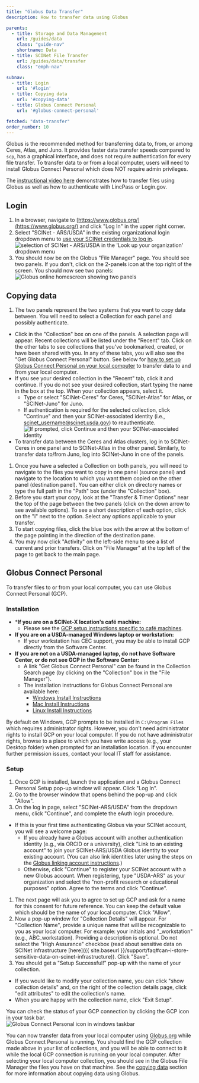 ```yaml
---
title: "Globus Data Transfer"
description: How to transfer data using Globus

parents:
  - title: Storage and Data Management
    url: /guides/data
    class: "guide-nav"
    shortname: Data
  - title: SCINet File Transfer
    url: /guides/data/transfer
    class: "emph-nav"

subnav:
  - title: Login
    url: '#login'
  - title: Copying data
    url: '#copying-data'
  - title: Globus Connect Personal
    url: '#globus-connect-personal'

fetched: "data-transfer"
order_number: 10
---
```


Globus is the recommended method for transferring data to, from, or among Ceres, Atlas, and Juno. It provides faster data transfer speeds compared to `scp`, has a graphical interface, and does not require authentication for every file transfer. To transfer data to or from a local computer, users will need to install Globus Connect Personal which does NOT require admin privileges. <!--excerpt-->

The [instructional video here](https://www.youtube.com/watch?v=BAodkpwOJuA) demonstrates how to transfer files using Globus as well as how to authenticate with LincPass or Login.gov.

## Login
1. In a browser, navigate to [https://www.globus.org/](https://www.globus.org/) and click "Log In" in the upper right corner.
1. Select "SCINet - ARS/USDA" in the existing organizational login dropdown menu to [use your SCINet credentials to log in](/guides/access/web-based-login).  
  ![selection of SCINet - ARS/USDA in the 'Look up your organization' dropdown menu](../assets/globus-selection.png)
1. You should now be on the Globus "File Manager" page. You should see two panels. If you don't, click on the 2-panels icon at the top right of the screen. You should now see two panels:  
  ![Globus online homescreen showing two panels](../assets/globus-homescreen.png)

## Copying data
1. The two panels represent the two systems that you want to copy data between. You will need to select a Collection for each panel and possibly authenticate.
  * Click in the "Collection" box on one of the panels. A selection page will appear. Recent collections will be listed under the "Recent" tab. Click on the other tabs to see collections that you've bookmarked, created, or have been shared with you. In any of these tabs, you will also see the "Get Globus Connect Personal" button. See below for [how to set up Globus Connect Personal on your local computer](#globus-connect-personal) to transfer data to and from your local computer.
  * If you see your desired collection in the "Recent" tab, click it and continue. If you do not see your desired collection, start typing the name in the box at the top. When your collection appears, select it.
    * Type or select "SCINet-Ceres" for Ceres, "SCINet-Atlas" for Atlas, or "SCINet-Juno" for Juno.
    * If authentication is required for the selected collection, click "Continue" and then your SCINet-associated identity (i.e., scinet_username@scinet.usda.gov) to reauthenticate.
      ![If prompted, click Continue and then your SCINet-associated identity](../assets/globus_reauth.png)
  * To transfer data between the Ceres and Atlas clusters, log in to SCINet-Ceres in one panel and to SCINet-Atlas in the other panel. Similarly, to transfer data to/from Juno, log into SCINet-Juno in one of the panels.
1. Once you have a selected a Collection on both panels, you will need to navigate to the files you want to copy in one panel (source panel) and navigate to the location to which you want them copied on the other panel (destination panel). You can either click on directory names or type the full path in the "Path" box (under the "Collection" box).
1. Before you start your copy, look at the "Transfer & Timer Options" near the top of the page between the two panels (click on the down arrow to see available options). To see a short description of each option, click on the "i" next to the option. Select any options applicable to your transfer. 
1. To start copying files, click the blue box with the arrow at the bottom of the page pointing in the direction of the destination pane.
1. You may now click "Activity" on the left-side menu to see a list of current and prior transfers. Click on "File Manager" at the top left of the page to get back to the main page.

## Globus Connect Personal

To transfer files to or from your local computer, you can use Globus Connect Personal (GCP).  

### Installation

* ***If you are on a SCINet-X location's café machine:**
  * Please see the [GCP setup instructions specific to café machines](/guides/data/transfer/cafe). 
* **If you are on a USDA-managed Windows laptop or workstation:**
  * If your workstation has CEC support, you may be able to install GCP directly from the Software Center.
* **If you are not on a USDA-managed laptop, do not have Software Center, or do not see GCP in the Software Center:**
  * A link "Get Globus Connect Personal" can be found in the Collection Search page (by clicking on the "Collection" box in the "File Manager"). 
  * The installation instructions for Globus Connect Personal are available here: 
    * [Windows Install Instructions](https://docs.globus.org/how-to/globus-connect-personal-windows/)
    * [Mac Install Instructions](https://docs.globus.org/how-to/globus-connect-personal-mac/)
    * [Linux Install Instructions](https://docs.globus.org/how-to/globus-connect-personal-linux/)

By default on Windows, GCP prompts to be installed in `C:\Program Files` which requires administrator rights. However, you don’t need administrator rights to install GCP on your local computer. If you do not have administrator rights, browse to a place to which you have write access (e.g., your Desktop folder) when prompted for an installation location. If you encounter further permission issues, contact your local IT staff for assistance. 

### Setup

1. Once GCP is installed, launch the application and a Globus Connect Personal Setup pop-up window will appear. Click "Log In".  
1. Go to the browser window that opens behind the pop-up and click "Allow".  
1. On the log in page, select "SCINet-ARS/USDA" from the dropdown menu, click "Continue", and complete the eAuth login procedure.  
  * If this is your first time authenticating Globus via your SCINet account, you will see a welcome page:
      * If you already have a Globus account with another authentication identity (e.g., via ORCID or a university), click "Link to an existing account" to join your SCINet-ARS/USDA Globus identity to your existing account. (You can also link identities later using the steps on the [Globus linking account instructions](https://docs.globus.org/guides/tutorials/manage-identities/link-to-existing/).)  
      * Otherwise, click "Continue" to register your SCINet account with a new Globus account. When registering, type "USDA-ARS" as your organization and select the "non-profit research or educational purposes" option. Agree to the terms and click "Continue".  
1. The next page will ask you to agree to set up GCP and ask for a name for this consent for future reference. You can keep the default value which should be the name of your local computer. Click "Allow".  
1. Now a pop-up window for "Collection Details" will appear. For "Collection Name", provide a unique name that will be recognizable to you as your local computer. For example:  your initials and "_workstation" (e.g., ABC_workstation). Providing a description is optional. Do not select the "High Assurance" checkbox (read about sensitive data on SCINet infrastructure [here]({{ site.baseurl }}/support/faq#can-i-store-sensitive-data-on-scinet-infrastructure)). Click "Save".  
1. You should get a "Setup Successful!" pop-up with the name of your collection.  
  * If you would like to modify your collection name, you can click "show collection details" and, on the right of the collection details page, click "edit attributes" to edit the collection's name.  
  * When you are happy with the collection name, click "Exit Setup". 

 
You can check the status of your GCP connection by clicking the GCP icon in your task bar.  
  ![Globus Connect Personal icon in windows taskbar](../assets/taskbar_gcp_icon.png) 

You can now transfer data from your local computer using [Globus.org](https://www.globus.org/) while Globus Connect Personal is running. You should find the GCP collection made above in your list of collections, and you will be able to connect to it while the local GCP connection is running on your local computer. After selecting your local computer collection, you should see in the Globus File Manager the files you have on that machine. See the [copying data](#copying-data) section for more information about copying data using Globus. 